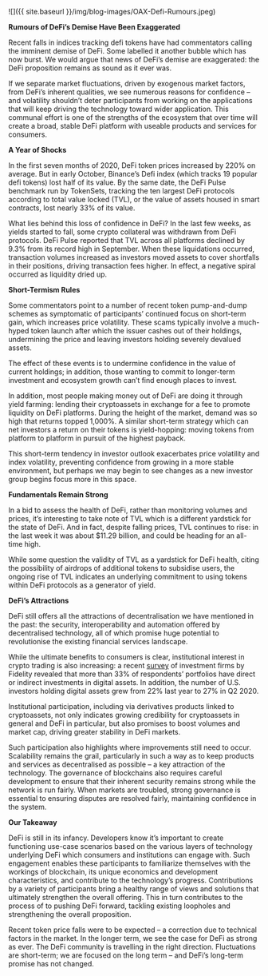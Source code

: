 ﻿---
layout: post
author: OAX Foundation
image: /img/blog-images/OAX-Defi-Rumours.jpeg
---

![]({{ site.baseurl }}/img/blog-images/OAX-Defi-Rumours.jpeg)

<b>Rumours of DeFi’s Demise Have Been Exaggerated</b>

Recent falls in indices tracking defi tokens have had commentators calling the imminent demise of DeFi. Some labelled it another bubble which has now burst. We would argue that news of DeFi’s demise are exaggerated: the DeFi proposition remains as sound as it ever was. 

If we separate market fluctuations, driven by exogenous market factors, from DeFi’s inherent qualities, we see numerous reasons for confidence – and volatility shouldn’t deter participants from working on the applications that will keep driving the technology toward wider application. This communal effort is one of the strengths of the ecosystem that over time will create a broad, stable DeFi platform with useable products and services for consumers. 

<b>A Year of Shocks</b>

In the first seven months of 2020, DeFi token prices increased by 220% on average. But in early October, Binance’s Defi index (which tracks 19 popular defi tokens) lost half of its value. By the same date, the DeFi Pulse benchmark run by TokenSets, tracking the ten largest DeFi protocols according to total value locked (TVL), or the value of assets housed in smart contracts, lost nearly 33% of its value.  

What lies behind this loss of confidence in DeFi?  In the last few weeks, as yields started to fall, some crypto collateral was withdrawn from DeFi protocols. DeFi Pulse reported that TVL across all platforms declined by 9.3% from its record high in September. When these liquidations occurred, transaction volumes increased as investors moved assets to cover shortfalls in their positions, driving transaction fees higher. In effect, a negative spiral occurred as liquidity dried up. 

<b>Short-Termism Rules</b>
	
Some commentators point to a number of recent token pump-and-dump schemes as symptomatic of participants’ continued focus on short-term gain, which increases price volatility. These scams typically involve a much-hyped token launch after which the issuer cashes out of their holdings, undermining the price and leaving investors holding severely devalued assets. 

The effect of these events is to undermine confidence in the value of current holdings; in addition, those wanting to commit to longer-term investment and ecosystem growth can’t find enough places to invest. 

In addition, most people making money out of DeFi are doing it through yield farming: lending their cryptoassets in exchange for a fee to promote liquidity on DeFi platforms.  During the height of the market, demand was so high that returns topped 1,000%. A similar short-term strategy which can net investors a return on their tokens is yield-hopping: moving tokens from platform to platform in pursuit of the highest payback.  

This short-term tendency in investor outlook exacerbates price volatility and index volatility, preventing confidence from growing in a more stable environment, but perhaps we may begin to see changes as a new investor group begins focus more in this space.

<b>Fundamentals Remain Strong</b>

In a bid to assess the health of DeFi, rather than monitoring volumes and prices, it’s interesting to take note of TVL which is a different yardstick for the state of DeFi.  And in fact, despite falling prices, TVL continues to rise: in the last week it was about $11.29 billion, and could be heading for an all-time high. 

While some question the validity of TVL as a yardstick for DeFi health, citing the possibility of airdrops of additional tokens to subsidise users, the ongoing rise of TVL indicates an underlying commitment to using tokens within DeFi protocols as a generator of yield. 

<b>DeFi’s Attractions</b>

DeFi still offers all the attractions of decentralisation we have mentioned in the past: the security, interoperability and automation offered by decentralised technology, all of which promise huge potential to revolutionise the existing financial services landscape. 

While the ultimate benefits to consumers is clear, institutional interest in crypto trading is also increasing: a recent <a href="https://medium.com/conflux-network/impact-of-recent-institutional-interest-in-defi-bf6e83f52fb2">survey</a> of investment firms by Fidelity revealed that more than 33% of respondents’ portfolios have direct or indirect investments in digital assets. In addition, the number of U.S. investors holding digital assets grew from 22% last year to 27% in Q2 2020.

Institutional participation, including via derivatives products linked to cryptoassets, not only indicates growing credibility for cryptoassets in general and DeFi in particular, but also promises to boost volumes and market cap, driving greater stability in DeFi markets. 

Such participation also highlights where improvements still need to occur. Scalability remains the grail, particularly in such a way as to keep products and services as decentralised as possible – a key attraction of the technology. The governance of blockchains also requires careful development to ensure that their inherent security remains strong while the network is run fairly. When markets are troubled, strong governance is essential to ensuring disputes are resolved fairly, maintaining confidence in the system. 

<b>Our Takeaway</b>

DeFi is still in its infancy. Developers know it’s important to create functioning use-case scenarios based on the various layers of technology underlying DeFi which consumers and institutions can engage with. Such engagement enables these participants to familiarize themselves with the workings of blockchain, its unique economics and development characteristics, and contribute to the technology’s progress. Contributions by a variety of participants bring a healthy range of views and solutions that ultimately strengthen the overall offering. This in turn contributes to the process of to pushing DeFi forward, tackling existing loopholes and strengthening the overall proposition. 

Recent token price falls were to be expected – a correction due to technical factors in the market. In the longer term, we see the case for DeFi as strong as ever. The DeFi community is travelling in the right direction. Fluctuations are short-term; we are focused on the long term – and DeFi’s long-term promise has not changed. 
